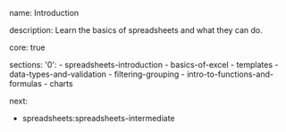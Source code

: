 name: Introduction

description: Learn the basics of spreadsheets and what they can do.

core: true

sections:
  '0':
    - spreadsheets-introduction
    - basics-of-excel
    - templates
    - data-types-and-validation
    - filtering-grouping
    - intro-to-functions-and-formulas
    - charts

next:
  - spreadsheets:spreadsheets-intermediate


